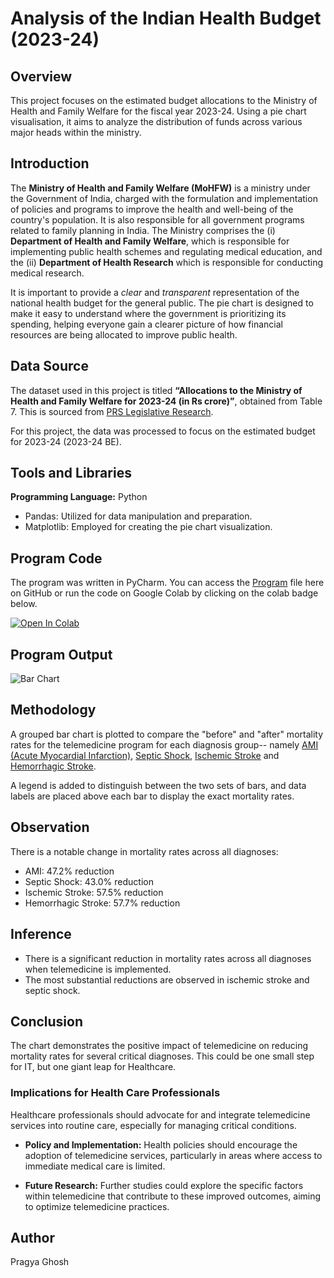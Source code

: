 # Analysis of the Indian Health Budget (2023-24)

## Overview
This project focuses on the estimated budget allocations to the Ministry of Health and Family Welfare for the fiscal year 2023-24. Using a pie chart visualisation, it aims to analyze the distribution of funds across various major heads within the ministry.

## Introduction
The **Ministry of Health and Family Welfare (MoHFW)** is a ministry under the Government of India, charged with the formulation and implementation of policies and programs to improve the health and well-being of the country's population. It is also responsible for all government programs related to family planning in India. The Ministry comprises the (i) **Department of Health and Family Welfare**, which is responsible for implementing public health schemes and regulating medical education, and the (ii) **Department of Health Research** which is responsible for conducting medical research.

It is important to provide a *clear* and *transparent* representation of the national health budget for the general public. The pie chart is designed to make it easy to understand where the government is prioritizing its spending, helping everyone gain a clearer picture of how financial resources are being allocated to improve public health.

## Data Source
The dataset used in this project is titled **“Allocations to the Ministry of Health and Family Welfare for 2023-24 (in Rs crore)”**, obtained from Table 7. This is sourced from [PRS Legislative Research](https://prsindia.org/budgets/parliament/demand-for-grants-2023-24-analysis-health-and-family-welfare).

For this project, the data was processed to focus on the estimated budget for 2023-24 (2023-24 BE).

## Tools and Libraries
**Programming Language:** Python
- Pandas: Utilized for data manipulation and preparation.
- Matplotlib: Employed for creating the pie chart visualization.

## Program Code
The program was written in PyCharm. You can access the [Program](Program) file here on GitHub or run the code on Google Colab by clicking on the colab badge below.

[![Open In Colab]([https://colab.research.google.com/assets/colab-badge.svg)](https://colab.research.google.com/drive/1eho1R537Vc36IOzRefcoL054mqZyGF11)

## Program Output
![Bar Chart](https://github.com/user-attachments/assets/340d3af3-ae70-4da6-82df-36e68765195c)

## Methodology
A grouped bar chart is plotted to compare the "before" and "after" mortality rates for the telemedicine program for each diagnosis group-- namely [AMI (Acute Myocardial Infarction)](https://en.wikipedia.org/wiki/Myocardial_infarction), [Septic Shock](https://en.wikipedia.org/wiki/Septic_shock), [Ischemic Stroke](https://en.wikipedia.org/wiki/Stroke#Classification) and [Hemorrhagic Stroke](https://en.wikipedia.org/wiki/Stroke#Classification).

A legend is added to distinguish between the two sets of bars, and data labels are placed above each bar to display the exact mortality rates.

## Observation
There is a notable change in mortality rates across all diagnoses:
  - AMI: 47.2% reduction
  - Septic Shock: 43.0% reduction
  - Ischemic Stroke: 57.5% reduction
  - Hemorrhagic Stroke: 57.7% reduction

## Inference
- There is a significant reduction in mortality rates across all diagnoses when telemedicine is implemented.
- The most substantial reductions are observed in ischemic stroke and septic shock.

## Conclusion
The chart demonstrates the positive impact of telemedicine on reducing mortality rates for several critical diagnoses. This could be one small step for IT, but one giant leap for Healthcare.

### Implications for Health Care Professionals
Healthcare professionals should advocate for and integrate telemedicine services into routine care, especially for managing critical conditions.

- **Policy and Implementation:**
  Health policies should encourage the adoption of telemedicine services, particularly in areas where access to immediate medical care is limited.
    
- **Future Research:**
  Further studies could explore the specific factors within telemedicine that contribute to these improved outcomes, aiming to optimize telemedicine practices.

## Author
Pragya Ghosh
